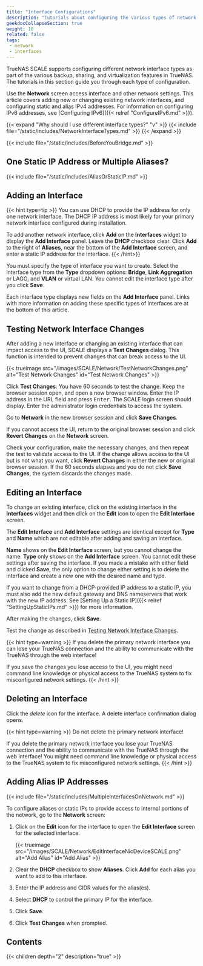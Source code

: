 ```yaml
---
title: "Interface Configurations"
description: "Tutorials about configuring the various types of network interfaces available in TrueNAS SCALE."
geekdocCollapseSection: true
weight: 10
related: false
tags:
 - network
 - interfaces
---
```


TrueNAS SCALE supports configuring different network interface types as part of the various backup, sharing, and virtualization features in TrueNAS.
The tutorials in this section guide you through each type of configuration.

Use the **Network** screen access interface and other network settings.
This article covers adding new or changing existing network interfaces, and configuring static and alias IPv4 addresses.
For information on configuring IPv6 addresses, see [Configuring IPv6]({{< relref "ConfigureIPv6.md" >}}).

{{< expand "Why should I use different interface types?" "v" >}}
{{< include file="/static/includes/NetworkInterfaceTypes.md" >}}
{{< /expand >}}

{{< include file="/static/includes/BeforeYouBridge.md" >}}

## One Static IP Address or Multiple Aliases?

{{< include file="/static/includes/AliasOrStaticIP.md" >}}

## Adding an Interface
{{< hint type=tip >}}
You can use DHCP to provide the IP address for only one network interface. The DHCP IP address is most likely for your primary network interface configured during installation.

To add another network interface, click **Add** on the **Interfaces** widget to display the **Add Interface** panel.
Leave the **DHCP** checkbox clear.
Click **Add** to the right of **Aliases**, near the bottom of the **Add Interface** screen, and enter a static IP address for the interface.
{{< /hint>}}

You must specify the type of interface you want to create.
Select the interface type from the **Type** dropdown options: **Bridge**, **Link Aggregation** or LAGG, and **VLAN** or virtual LAN.
You cannot edit the interface type after you click **Save**.

Each interface type displays new fields on the **Add Interface** panel.
Links with more information on adding these specific types of interfaces are at the bottom of this article.

## Testing Network Interface Changes
After adding a new interface or changing an existing interface that can impact access to the UI, SCALE displays a **Test Changes** dialog.
This function is intended to prevent changes that can break access to the UI.

{{< trueimage src="/images/SCALE/Network/TestNetworkChanges.png" alt="Test Network Changes" id="Test Network Changes" >}}

Click **Test Changes**. You have 60 seconds to test the change. Keep the browser session open, and open a new browser window.
Enter the IP address in the URL field and press <kbd>Enter</kbd>.
The SCALE login screen should display. Enter the administrator login credentials to access the system.

Go to **Network** in the new browser session and click **Save Changes**.

If you cannot access the UI, return to the original browser session and click **Revert Changes** on the **Network** screen.

Check your configuration, make the necessary changes, and then repeat the test to validate access to the UI.
If the change allows access to the UI but is not what you want, click **Revert Changes** in either the new or original browser session.
If the 60 seconds elapses and you do not click **Save Changes**, the system discards the changes made.

## Editing an Interface
To change an existing interface, click on the existing interface in the **Interfaces** widget and then click on the **Edit** icon to open the **Edit Interface** screen.

The **Edit Interface** and **Add Interface** settings are identical except for **Type** and **Name** which are not editable after adding and saving an interface.

**Name** shows on the **Edit Interface** screen, but you cannot change the name.
**Type** only shows on the **Add Interface** screen. You cannot edit these settings after saving the interface.
If you made a mistake with either field and clicked **Save**, the only option to change either setting is to delete the interface and create a new one with the desired name and type.

If you want to change from a DHCP-provided IP address to a static IP, you must also add the new default gateway and DNS nameservers that work with the new IP address.
See [Setting Up a Static IP]({{< relref "SettingUpStaticIPs.md" >}}) for more information.

After making the changes, click **Save**.

Test the change as described in [Testing Network Interface Changes](#testing-network-interface-changes).

{{< hint type=warning >}}
If you delete the primary network interface you can lose your TrueNAS connection and the ability to communicate with the TrueNAS through the web interface!

If you save the changes you lose access to the UI, you might need command line knowledge or physical access to the TrueNAS system to fix misconfigured network settings.
{{< /hint >}}

## Deleting an Interface
Click the <i class="material-icons" aria-hidden="true" title="delete">delete</i> icon for the interface.
A delete interface confirmation dialog opens.

{{< hint type=warning >}}
Do not delete the primary network interface!

If you delete the primary network interface you lose your TrueNAS connection and the ability to communicate with the TrueNAS through the web interface!
You might need command line knowledge or physical access to the TrueNAS system to fix misconfigured network settings.
{{< /hint >}}

## Adding Alias IP Addresses
{{< include file="/static/includes/MultipleInterfacesOnNetwork.md" >}}

To configure aliases or static IPs to provide access to internal portions of the network, go to the **Network** screen:

1. Click on the **Edit** icon for the interface to open the **Edit Interface** screen for the selected interface.

   {{< trueimage src="/images/SCALE/Network/EditInterfaceNicDeviceSCALE.png" alt="Add Alias" id="Add Alias" >}}

2. Clear the **DHCP** checkbox to show **Aliases**. Click **Add** for each alias you want to add to this interface.

3. Enter the IP address and CIDR values for the alias(es).

4. Select **DHCP** to control the primary IP for the interface.

5. Click **Save**.

6. Click **Test Changes** when prompted.

<div class="noprint">

## Contents

{{< children depth="2" description="true" >}}

</div>
